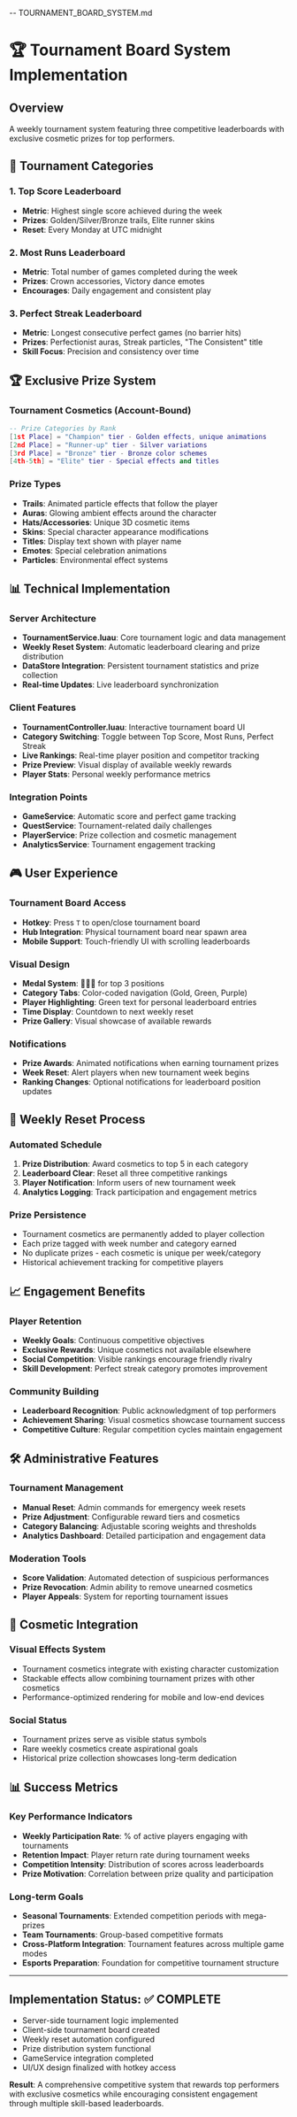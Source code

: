 -- TOURNAMENT_BOARD_SYSTEM.md
# 🏆 Tournament Board System Implementation

## Overview
A weekly tournament system featuring three competitive leaderboards with exclusive cosmetic prizes for top performers.

## 🎯 Tournament Categories

### 1. Top Score Leaderboard
- **Metric**: Highest single score achieved during the week
- **Prizes**: Golden/Silver/Bronze trails, Elite runner skins
- **Reset**: Every Monday at UTC midnight

### 2. Most Runs Leaderboard  
- **Metric**: Total number of games completed during the week
- **Prizes**: Crown accessories, Victory dance emotes
- **Encourages**: Daily engagement and consistent play

### 3. Perfect Streak Leaderboard
- **Metric**: Longest consecutive perfect games (no barrier hits)
- **Prizes**: Perfectionist auras, Streak particles, "The Consistent" title
- **Skill Focus**: Precision and consistency over time

## 🏆 Exclusive Prize System

### Tournament Cosmetics (Account-Bound)
```lua
-- Prize Categories by Rank
[1st Place] = "Champion" tier - Golden effects, unique animations
[2nd Place] = "Runner-up" tier - Silver variations  
[3rd Place] = "Bronze" tier - Bronze color schemes
[4th-5th] = "Elite" tier - Special effects and titles
```

### Prize Types
- **Trails**: Animated particle effects that follow the player
- **Auras**: Glowing ambient effects around the character
- **Hats/Accessories**: Unique 3D cosmetic items
- **Skins**: Special character appearance modifications
- **Titles**: Display text shown with player name
- **Emotes**: Special celebration animations
- **Particles**: Environmental effect systems

## 📊 Technical Implementation

### Server Architecture
- **TournamentService.luau**: Core tournament logic and data management
- **Weekly Reset System**: Automatic leaderboard clearing and prize distribution
- **DataStore Integration**: Persistent tournament statistics and prize collection
- **Real-time Updates**: Live leaderboard synchronization

### Client Features  
- **TournamentController.luau**: Interactive tournament board UI
- **Category Switching**: Toggle between Top Score, Most Runs, Perfect Streak
- **Live Rankings**: Real-time player position and competitor tracking
- **Prize Preview**: Visual display of available weekly rewards
- **Player Stats**: Personal weekly performance metrics

### Integration Points
- **GameService**: Automatic score and perfect game tracking
- **QuestService**: Tournament-related daily challenges
- **PlayerService**: Prize collection and cosmetic management
- **AnalyticsService**: Tournament engagement tracking

## 🎮 User Experience

### Tournament Board Access
- **Hotkey**: Press `T` to open/close tournament board
- **Hub Integration**: Physical tournament board near spawn area
- **Mobile Support**: Touch-friendly UI with scrolling leaderboards

### Visual Design
- **Medal System**: 🥇🥈🥉 for top 3 positions
- **Category Tabs**: Color-coded navigation (Gold, Green, Purple)
- **Player Highlighting**: Green text for personal leaderboard entries
- **Time Display**: Countdown to next weekly reset
- **Prize Gallery**: Visual showcase of available rewards

### Notifications
- **Prize Awards**: Animated notifications when earning tournament prizes
- **Week Reset**: Alert players when new tournament week begins
- **Ranking Changes**: Optional notifications for leaderboard position updates

## 🔄 Weekly Reset Process

### Automated Schedule
1. **Prize Distribution**: Award cosmetics to top 5 in each category
2. **Leaderboard Clear**: Reset all three competitive rankings
3. **Player Notification**: Inform users of new tournament week
4. **Analytics Logging**: Track participation and engagement metrics

### Prize Persistence
- Tournament cosmetics are permanently added to player collection
- Each prize tagged with week number and category earned
- No duplicate prizes - each cosmetic is unique per week/category
- Historical achievement tracking for competitive players

## 📈 Engagement Benefits

### Player Retention
- **Weekly Goals**: Continuous competitive objectives
- **Exclusive Rewards**: Unique cosmetics not available elsewhere  
- **Social Competition**: Visible rankings encourage friendly rivalry
- **Skill Development**: Perfect streak category promotes improvement

### Community Building
- **Leaderboard Recognition**: Public acknowledgment of top performers
- **Achievement Sharing**: Visual cosmetics showcase tournament success
- **Competitive Culture**: Regular competition cycles maintain engagement

## 🛠 Administrative Features

### Tournament Management
- **Manual Reset**: Admin commands for emergency week resets
- **Prize Adjustment**: Configurable reward tiers and cosmetics
- **Category Balancing**: Adjustable scoring weights and thresholds
- **Analytics Dashboard**: Detailed participation and engagement data

### Moderation Tools
- **Score Validation**: Automated detection of suspicious performances
- **Prize Revocation**: Admin ability to remove unearned cosmetics
- **Player Appeals**: System for reporting tournament issues

## 🎨 Cosmetic Integration

### Visual Effects System
- Tournament cosmetics integrate with existing character customization
- Stackable effects allow combining tournament prizes with other cosmetics
- Performance-optimized rendering for mobile and low-end devices

### Social Status
- Tournament prizes serve as visible status symbols
- Rare weekly cosmetics create aspirational goals
- Historical prize collection showcases long-term dedication

## 📊 Success Metrics

### Key Performance Indicators
- **Weekly Participation Rate**: % of active players engaging with tournaments
- **Retention Impact**: Player return rate during tournament weeks
- **Competition Intensity**: Distribution of scores across leaderboards
- **Prize Motivation**: Correlation between prize quality and participation

### Long-term Goals
- **Seasonal Tournaments**: Extended competition periods with mega-prizes
- **Team Tournaments**: Group-based competitive formats
- **Cross-Platform Integration**: Tournament features across multiple game modes
- **Esports Preparation**: Foundation for competitive tournament structure

---

## Implementation Status: ✅ COMPLETE
- Server-side tournament logic implemented
- Client-side tournament board created  
- Weekly reset automation configured
- Prize distribution system functional
- GameService integration completed
- UI/UX design finalized with hotkey access

**Result**: A comprehensive competitive system that rewards top performers with exclusive cosmetics while encouraging consistent engagement through multiple skill-based leaderboards.
